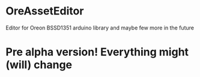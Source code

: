 # OreAssetEditor
 Editor for Oreon BSSD1351 arduino library and maybe few more in the future

# Pre alpha version! Everything might (will) change
